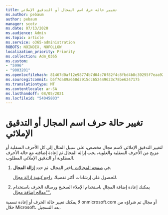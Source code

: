 ```yaml
---
title: تغيير حالة حرف اسم المجال أو التدقيق الإملائي
ms.author: pebaum
author: pebaum
manager: scotv
ms.date: 07/13/2020
ms.audience: Admin
ms.topic: article
ms.service: o365-administration
ROBOTS: NOINDEX, NOFOLLOW
localization_priority: Priority
ms.collection: Adm_O365
ms.custom:
- "5996"
- "9003201"
ms.openlocfilehash: 81467d0af12e98774b7d04c70f82f4c8fbd4b8c39295f7eaa925cbfe14042f9e
ms.sourcegitcommit: b5f7da89a650d2915dc652449623c78be6247175
ms.translationtype: MT
ms.contentlocale: ar-SA
ms.lasthandoff: 08/05/2021
ms.locfileid: "54045803"
---
```

# <a name="change-a-domain-name-letter-case-or-spelling"></a>تغيير حالة حرف اسم المجال أو التدقيق الإملائي

لتغيير التدقيق الإملائي لاسم مجال مخصص، على سبيل المثال إلى كل الأحرف السفلية أو مزيج من الأحرف السفلية والعلوية، يجب إزالة المجال ثم إعادة إضافته مع حالة الأحرف المطلوبة أو التدقيق الإملائي المطلوب.

1. في [صفحة المجالات ،](https://admin.microsoft.com/Adminportal#/Domains)اختر المجال، ثم حدد  **إزالة المجال**.</br>

    للحصول على إرشادات أكثر تفصيلا، [راجع كيفية إزالة مجال](https://docs.microsoft.com/microsoft-365/admin/get-help-with-domains/remove-a-domain?view=o365-worldwide).

2. يمكنك إعادة إضافة المجال باستخدام الإملاء الصحيح ورسالة الحرف باستخدام ["معالج إضافة مجال".](https://admin.microsoft.com/Adminportal#/Domains/Wizard)

لا يمكنك تغيير حالة الحرف أو إعادة تسمية onmicrosoft.com أو مجال تم شراؤه من خلال Microsoft، بعد التسجيل.